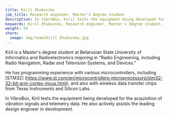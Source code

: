 ```yaml
---
title: Kiril Zhukovsky
job_title: Research engineer, Master's Degree student
description: In VibroBox, Kiril tests the equipment being developed for the acquisition of vibration signals and telemetry data. He also actively assists the leading design engineer in development.
keywords: Kiril Zhukovsky, Research engineer, Master's Degree student, VibroBox
weight: 50
share:
  image: img/team/Kiril Zhukovsky.jpg
---
```

Kiril is a Master's degree student at Belarusian State University of Informatics and Radioelectronics majoring in "Radio Engineering, including Radio Navigation, Radar and Television Systems, and Devices."

He has programming experience with various microcontrollers, including [STM32] (https://www.st.com/en/microcontrollers-microprocessors/stm32-32-bit-arm-cortex-mcus.html), and also with wireless data transfer chips from Texas Instruments and Silicon Labs.

In VibroBox, Kiril tests the equipment being developed for the acquisition of vibration signals and telemetry data. He also actively assists the leading design engineer in development.
